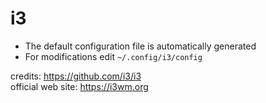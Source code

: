 # i3

- The default configuration file is automatically generated<br/>
- For modifications edit `~/.config/i3/config`

credits: https://github.com/i3/i3 <br/>
official web site: https://i3wm.org
